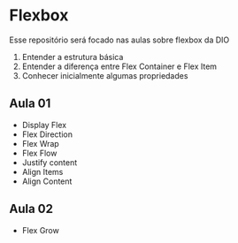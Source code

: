 # Flexbox

Esse repositório será focado nas aulas sobre flexbox da DIO

1. Entender a estrutura básica
2. Entender a diferença entre Flex Container e Flex Item
3. Conhecer inicialmente algumas propriedades


## Aula 01

- Display Flex
- Flex Direction
- Flex Wrap
- Flex Flow
- Justify content
- Align Items
- Align Content

## Aula 02

- Flex Grow
